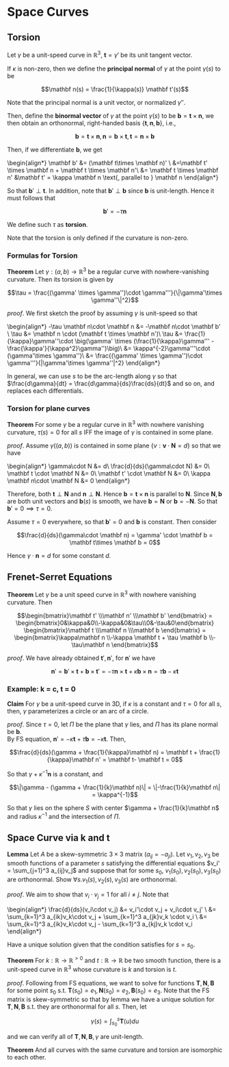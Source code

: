 # Space Curves

## Torsion

Let $\gamma$ be a unit-speed curve in $\mathbb R^3$, $\mathbf t = \gamma'$ be its unit tangent vector.  

If $\kappa$ is non-zero, then we define the __principal normal__ of $\gamma$ at the point $\gamma(s)$ to be 

$$\mathbf n(s) = \frac{1}{\kappa(s)} \mathbf t'(s)$$

Note that the principal normal is a unit vector, or normalized $\gamma''$. 

Then, define the __binormal vector__   of $\gamma$ at the point $\gamma(s)$ to be $\mathbf b = \mathbf t\times \mathbf n$, we then obtain an orthonormal, right-handed basis $\{\mathbf t, \mathbf n, \mathbf b\}$, i.e.,

$$\mathbf b = \mathbf t\times \mathbf n, \mathbf n = \mathbf b\times \mathbf t, \mathbf t = \mathbf n \times \mathbf b$$


Then, if we differentiate $\mathbf b$, we get 

\begin{align*}
\mathbf b' &= (\mathbf t\times \mathbf n)' \\
&=\mathbf t' \times \mathbf n + \mathbf t \times \mathbf n'\\
&= \mathbf t \times \mathbf n' &\mathbf t' = \kappa \mathbf n \text{, parallel to } \mathbf n
\end{align*}

So that $\mathbf b'\perp \mathbf t$.  In addition, note that $\mathbf b'\perp \mathbf b$ since $\mathbf b$ is unit-length. Hence it must follows that 

$$\mathbf b' = -\tau \mathbf n$$

We define such $\tau$ as __torsion__.

Note that the torsion is only defined if the curvature is non-zero. 

### Formulas for Torsion

__Theorem__ Let $\gamma: (a,b)\rightarrow\mathbb R^3$ be a regular curve with nowhere-vanishing curvature. Then its torsion is given by 

$$\tau = \frac{(\gamma' \times \gamma'')\cdot \gamma'''}{\|\gamma'\times \gamma''\|^2}$$


_proof_. We first sketch the proof by assuming $\gamma$ is unit-speed so that

\begin{align*}
-\tau \mathbf n\cdot \mathbf n &= -\mathbf n\cdot \mathbf b' \\
\tau &= \mathbf n \cdot (\mathbf t \times \mathbf n')\\
\tau &= \frac{1}{\kappa}\gamma''\cdot \big(\gamma' \times (\frac{1}{\kappa}\gamma''' - \frac{\kappa'}{\kappa^2}\gamma'')\big)\\
&= \kappa^{-2}\gamma'''\cdot (\gamma'\times \gamma'')\\
&= \frac{(\gamma' \times \gamma'')\cdot \gamma'''}{\|\gamma'\times \gamma''\|^2}
\end{align*}

In general, we can use $s$ to be the arc-length along $\gamma$ so that $\frac{d\gamma}{dt} = \frac{d\gamma}{ds}\frac{ds}{dt}$ and so on, and replaces each differentials. 

### Torsion for plane curves

__Theorem__ For some $\gamma$ be a regular curve in $\mathbb R^3$ with nowhere vanishing curvature, $\tau(s) = 0$ for all $s$ IFF the image of $\gamma$ is contained in some plane.

_proof_. Assume $\gamma((a,b))$ is contained in some plane $\{v: \mathbf v\cdot \mathbf N = d\}$ so that we have 

\begin{align*}
\gamma\cdot N &= d\\
\frac{d}{ds}(\gamma\cdot N) &= 0\\
\mathbf t \cdot \mathbf N &= 0\\
\mathbf t' \cdot \mathbf N &= 0\\
\kappa \mathbf n\cdot \mathbf N &= 0
\end{align*}

Therefore, both $\mathbf t \perp\mathbf N$ and $\mathbf n \perp\mathbf N$. Hence $\mathbf b = \mathbf t\times \mathbf n$ is parallel to $\mathbf N$. Since $\mathbf N, \mathbf b$ are both unit vectors and $\mathbf b(s)$ is smooth, we have $\mathbf b = \mathbf N$ or $\mathbf b = -\mathbf N$. So that $\mathbf b' = 0\implies \tau = 0$.

Assume $\tau = 0$ everywhere, so that $\mathbf b' = 0$ and $\mathbf b$ is constant. Then consider 

$$\frac{d}{ds}(\gamma\cdot \mathbf n) = \gamma' \cdot \mathbf b = \mathbf t\times \mathbf b = 0$$

Hence $\gamma\cdot \mathbf n = d$ for some constant $d$.  

## Frenet-Serret Equations

__Theorem__ Let $\gamma$ be a unit speed curve in $\mathbb R^3$ with nowhere vanishing curvature. Then 

$$\begin{bmatrix}\mathbf t' \\\mathbf n' \\\mathbf b' \end{bmatrix} = 
\begin{bmatrix}0&\kappa&0\\-\kappa&0&\tau\\0&-\tau&0\end{bmatrix}
\begin{bmatrix}\mathbf t \\\mathbf n \\\mathbf b \end{bmatrix} = 
\begin{bmatrix}\kappa\mathbf n \\-\kappa \mathbf t + \tau \mathbf b \\-\tau\mathbf n \end{bmatrix}$$

_proof_. We have already obtained $\mathbf t', \mathbf n'$, for $\mathbf n'$ we have 

$$\mathbf n' = \mathbf b'\times \mathbf t + \mathbf b\times \mathbf t' = -\tau\mathbf n\times \mathbf t + \kappa\mathbf b \times \mathbf n = \tau \mathbf b - \kappa\mathbf t$$



### Example: k = c, t = 0

__Claim__ For $\gamma$ be a unit-speed curve in 3D, if $\kappa$ is a constant and $\tau = 0$ for all $s$, then, $\gamma$ parameterizes a circle or an arc of a circle.

_proof_. Since $\tau = 0$, let $\Pi$ be the plane that $\gamma$ lies, and $\Pi$ has its plane normal be $\mathbf b$.  
By FS equation, $\mathbf n' = -\kappa\mathbf t + \tau\mathbf b = -\kappa \mathbf t$. Then, 

$$\frac{d}{ds}(\gamma + \frac{1}{\kappa}\mathbf n) = \mathbf t + \frac{1}{\kappa}\mathbf n' = \mathbf t- \mathbf t = 0$$

So that $\gamma + \kappa^{-1}\mathbf n$ is a constant, and 

$$\|\gamma - (\gamma + \frac{1}{k}\mathbf n)\|  = \|-\frac{1}{k}\mathbf n\| = \kappa^{-1}$$

So that $\gamma$ lies on the sphere $S$ with center $\gamma + \frac{1}{k}\mathbf n$ and radius $\kappa^{-1}$ and the intersection of $\Pi$.


## Space Curve via k and t

__Lemma__ Let $A$ be a skew-symmetric $3\times 3$ matrix ($a_{ij} = -a_{ji}$). Let $v_1,v_2,v_3$ be smooth functions of a parameter $s$ satisfying the differential equations $v_i' = \sum_{j=1}^3 a_{ij}v_j$ and suppose that for some $s_0$, $v_1(s_0), v_2(s_0), v_3(s_0)$ are orthonormal. Show $\forall s. v_1(s), v_2(s), v_3(s)$ are orthonormal. 

_proof_. We aim to show that $v_i\cdot v_j = 1$ for all $i\neq j$. Note that 

\begin{align*}
\frac{d}{ds}(v_i\cdot v_j) &= v_i'\cdot v_j + v_i\cdot v_j' \\
&= \sum_{k=1}^3 a_{ik}v_k\cdot v_j + \sum_{k=1}^3 a_{jk}v_k \cdot v_i \\
&= \sum_{k=1}^3 a_{ik}v_k\cdot v_j - \sum_{k=1}^3 a_{kj}v_k \cdot v_i
\end{align*}

Have a unique solution given that the condition satisfies for $s=s_0$. 

__Theorem__ For $k:\mathbb R\rightarrow \mathbb R^{>0}$ and $t:\mathbb R\rightarrow \mathbb R$ be two smooth function, there is a unit-speed curve in $\mathbb R^3$ whose curvature is $k$ and torsion is $t$.

_proof_. Following from FS equations, we want to solve for functions $\mathbf T, \mathbf N, \mathbf B$ for some point $s_0$ s.t. $\mathbf T(s_0) = e_1, \mathbf N(s_0) = e_2, \mathbf B(s_0) = e_3$. Note that the FS matrix is skew-symmetric so that by lemma we have a unique solution for $\mathbf T,\mathbf N, \mathbf B$ s.t. they are orthonormal for all $s$. Then, let 

$$\gamma(s) = \int_{s_0}^s \mathbf T(u)du$$

and we can verify all of $\mathbf T, \mathbf N, \mathbf B, \gamma$ are unit-length. 


__Theorem__ And all curves with the same curvature and torsion are isomorphic to each other. 
